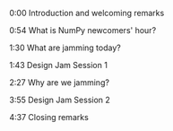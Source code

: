 0:00 Introduction and welcoming remarks

0:54 What is NumPy newcomers' hour?

1:30 What are jamming today?

1:43 Design Jam Session 1

2:27 Why are we jamming?

3:55 Design Jam Session 2

4:37 Closing remarks
